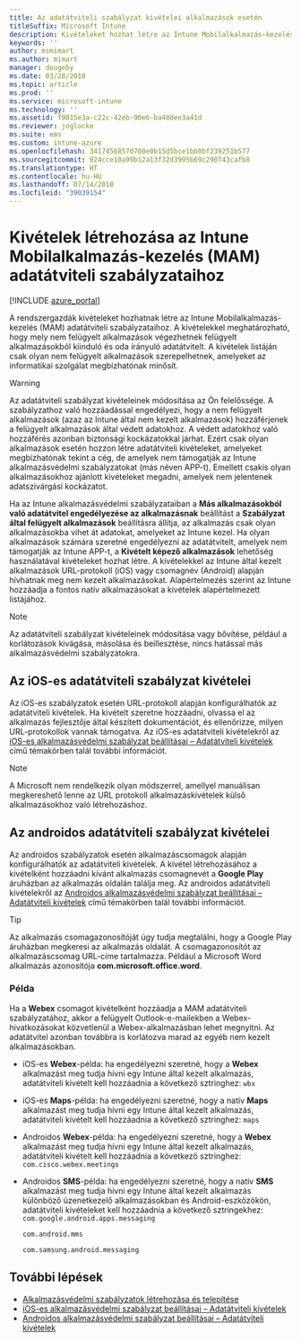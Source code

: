 ```yaml
---
title: Az adatátviteli szabályzat kivételei alkalmazások esetén
titleSuffix: Microsoft Intune
description: Kivételeket hozhat létre az Intune Mobilalkalmazás-kezelés (MAM) adatátviteli szabályzataihoz.
keywords: ''
author: msmimart
ms.author: mimart
manager: dougeby
ms.date: 03/28/2018
ms.topic: article
ms.prod: ''
ms.service: microsoft-intune
ms.technology: ''
ms.assetid: f9015e3a-c22c-42eb-90e6-ba48dee3a41d
ms.reviewer: joglocke
ms.suite: ems
ms.custom: intune-azure
ms.openlocfilehash: 34174568570700e0b15d5bce1bb0bf239251b577
ms.sourcegitcommit: 024cce10a99b12a13f32d3995b69c290743cafb8
ms.translationtype: HT
ms.contentlocale: hu-HU
ms.lasthandoff: 07/14/2018
ms.locfileid: "39039154"
---
```

# <a name="how-to-create-exceptions-to-the-intune-mobile-application-management-mam-data-transfer-policy"></a>Kivételek létrehozása az Intune Mobilalkalmazás-kezelés (MAM) adatátviteli szabályzataihoz

[!INCLUDE [azure_portal](./includes/azure_portal.md)]

A rendszergazdák kivételeket hozhatnak létre az Intune Mobilalkalmazás-kezelés (MAM) adatátviteli szabályzataihoz. A kivételekkel meghatározható, hogy mely nem felügyelt alkalmazások végezhetnek felügyelt alkalmazásokból kiinduló és oda irányuló adatátvitelt. A kivételek listáján csak olyan nem felügyelt alkalmazások szerepelhetnek, amelyeket az informatikai szolgálat megbízhatónak minősít. 

>[!WARNING] 
> Az adatátviteli szabályzat kivételeinek módosítása az Ön felelőssége. A szabályzathoz való hozzáadással engedélyezi, hogy a nem felügyelt alkalmazások (azaz az Intune által nem kezelt alkalmazások) hozzáférjenek a felügyelt alkalmazások által védett adatokhoz. A védett adatokhoz való hozzáférés azonban biztonsági kockázatokkal járhat. Ezért csak olyan alkalmazások esetén hozzon létre adatátviteli kivételeket, amelyeket megbízhatónak tekint a cég, de amelyek nem támogatják az Intune alkalmazásvédelmi szabályzatokat (más néven APP-t). Emellett csakis olyan alkalmazásokhoz ajánlott kivételeket megadni, amelyek nem jelentenek adatszivárgási kockázatot.

Ha az Intune alkalmazásvédelmi szabályzataiban a **Más alkalmazásokból való adatátvitel engedélyezése az alkalmazásnak** beállítást a **Szabályzat által felügyelt alkalmazások** beállításra állítja, az alkalmazás csak olyan alkalmazásokba vihet át adatokat, amelyeket az Intune kezel. Ha olyan alkalmazások számára szeretné engedélyezni az adatátvitelt, amelyek nem támogatják az Intune APP-t, a **Kivételt képező alkalmazások** lehetőség használatával kivételeket hozhat létre. A kivételekkel az Intune által kezelt alkalmazások URL-protokoll (iOS) vagy csomagnév (Android) alapján hívhatnak meg nem kezelt alkalmazásokat. Alapértelmezés szerint az Intune hozzáadja a fontos natív alkalmazásokat a kivételek alapértelmezett listájához. 

> [!NOTE]
> Az adatátviteli szabályzat kivételeinek módosítása vagy bővítése, például a korlátozások kivágása, másolása és beillesztése, nincs hatással más alkalmazásvédelmi szabályzatokra. 

## <a name="ios-data-transfer-exceptions"></a>Az iOS-es adatátviteli szabályzat kivételei
Az iOS-es szabályzatok esetén URL-protokoll alapján konfigurálhatók az adatátviteli kivételek. Ha kivételt szeretne hozzáadni, olvassa el az alkalmazás fejlesztője által készített dokumentációt, és ellenőrizze, milyen URL-protokollok vannak támogatva. Az iOS-es adatátviteli kivételekről az [iOS-es alkalmazásvédelmi szabályzat beállításai – Adatátviteli kivételek](app-protection-policy-settings-ios.md#data-transfer-exemptions) című témakörben talál további információt.

> [!NOTE]
> A Microsoft nem rendelkezik olyan módszerrel, amellyel manuálisan megkereshető lenne az URL protokoll alkalmazáskivételek külső alkalmazásokhoz való létrehozáshoz. 

## <a name="android-data-transfer-exceptions"></a>Az androidos adatátviteli szabályzat kivételei
Az androidos szabályzatok esetén alkalmazáscsomagok alapján konfigurálhatók az adatátviteli kivételek. A kivétel létrehozásához a kivételként hozzáadni kívánt alkalmazás csomagnevét a **Google Play** áruházban az alkalmazás oldalán találja meg. Az androidos adatátviteli kivételekről az [Androidos alkalmazásvédelmi szabályzat beállításai – Adatátviteli kivételek](app-protection-policy-settings-android.md#data-transfer-exemptions) című témakörben talál további információt.


>[!TIP]
> Az alkalmazás csomagazonosítóját úgy tudja megtalálni, hogy a Google Play áruházban megkeresi az alkalmazás oldalát. A csomagazonosítót az alkalmazáscsomag URL-címe tartalmazza. Például a Microsoft Word alkalmazás azonosítója **com.microsoft.office.word**.

### <a name="example"></a>Példa
Ha a **Webex** csomagot kivételként hozzáadja a MAM adatátviteli szabályzatához, akkor a felügyelt Outlook-e-mailekben a Webex-hivatkozásokat közvetlenül a Webex-alkalmazásban lehet megnyitni. Az adatátvitel azonban továbbra is korlátozva marad az egyéb nem kezelt alkalmazásokban.

- iOS-es **Webex**-példa: ha engedélyezni szeretné, hogy a **Webex** alkalmazást meg tudja hívni egy Intune által kezelt alkalmazás, adatátviteli kivételt kell hozzáadnia a következő sztringhez: <code>wbx</code>
    
 - iOS-es **Maps**-példa: ha engedélyezni szeretné, hogy a natív **Maps** alkalmazást meg tudja hívni egy Intune által kezelt alkalmazás, adatátviteli kivételt kell hozzáadnia a következő sztringhez: <code>maps</code>

- Androidos **Webex**-példa: ha engedélyezni szeretné, hogy a **Webex** alkalmazást meg tudja hívni egy Intune által kezelt alkalmazás, adatátviteli kivételt kell hozzáadnia a következő sztringhez: <code>com.cisco.webex.meetings</code>
    
- Androidos **SMS**-példa: ha engedélyezni szeretné, hogy a natív **SMS** alkalmazást meg tudja hívni egy Intune által kezelt alkalmazás különböző üzenetkezelő alkalmazásokban és Android-eszközökön, adatátviteli kivételeket kell hozzáadnia a következő sztringekhez: 
    <code>com.google.android.apps.messaging</code>
    
    <code>com.android.mms</code>
    
    <code>com.samsung.android.messaging</code>

## <a name="next-steps"></a>További lépések

- [Alkalmazásvédelmi szabályzatok létrehozása és telepítése](app-protection-policies.md)
- [iOS-es alkalmazásvédelmi szabályzat beállításai – Adatátviteli kivételek](app-protection-policy-settings-ios.md#data-transfer-exemptions)
- [Androidos alkalmazásvédelmi szabályzat beállításai – Adatátviteli kivételek](app-protection-policy-settings-android.md#data-transfer-exemptions)
